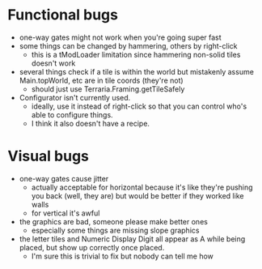 # Functional bugs
- one-way gates might not work when you're going super fast
- some things can be changed by hammering, others by right-click
    - this is a tModLoader limitation since hammering non-solid tiles doesn't work
- several things check if a tile is within the world but mistakenly assume Main.topWorld, etc are in tile coords (they're not)
    - should just use Terraria.Framing.getTileSafely
- Configurator isn't currently used.
    - ideally, use it instead of right-click so that you can control who's able to configure things.
    - I think it also doesn't have a recipe.

# Visual bugs
- one-way gates cause jitter
    - actually acceptable for horizontal because it's like they're pushing you back (well, they are) but would be better if they worked like walls
    - for vertical it's awful
- the graphics are bad, someone please make better ones
    - especially some things are missing slope graphics
- the letter tiles and Numeric Display Digit all appear as A while being placed, but show up correctly once placed.
    - I'm sure this is trivial to fix but nobody can tell me how
